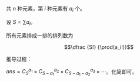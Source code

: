 共 $n$ 种元素，第 $i$ 种元素有 $a_i$ 个。

设 $S=\sum a_i$。

所有元素排成一排的排列数为

$$\dfrac {S!} {\prod(a_i!)}$$

推导过程：

$ans=C_S^{a_1} \times C_{S-a_1}^{a_2} \times C_{S-a_1-a_2}^{a_3} \times \cdots$。化简即可。
